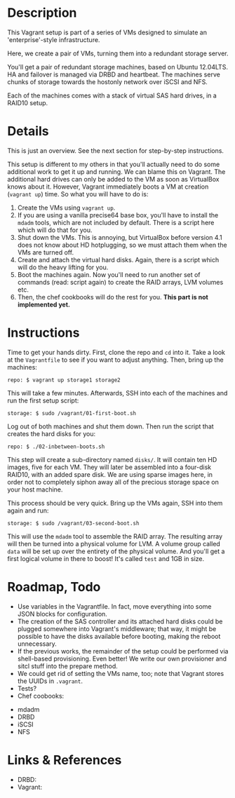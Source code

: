 # Description

This Vagrant setup is part of a series of VMs designed to simulate an 'enterprise'-style infrastructure.

Here, we create a pair of VMs, turning them into a redundant storage server.

You'll get a pair of redundant storage machines, based on Ubuntu 12.04LTS. HA and failover is managed via DRBD and heartbeat. The machines serve chunks of storage towards the hostonly network over iSCSI and NFS.

Each of the machines comes with a stack of virtual SAS hard drives, in a RAID10 setup.

# Details

This is just an overview. See the next section for step-by-step instructions.

This setup is different to my others in that you'll actually need to do some additional work to get it up and running. We can blame this on Vagrant. The additional hard drives can only be added to the VM as soon as VirtualBox knows about it. However, Vagrant immediately boots a VM at creation (`vagrant up`) time. So what you will have to do is:

1. Create the VMs using `vagrant up`.
1. If you are using a vanilla precise64 base box, you'll have to install the `mdadm` tools, which are not included by default. There is a script here which will do that for you.
1. Shut down the VMs. This is annoying, but VirtualBox before version 4.1 does not know about HD hotplugging, so we must attach them when the VMs are turned off.
1. Create and attach the virtual hard disks. Again, there is a script which will do the heavy lifting for you.
1. Boot the machines again. Now you'll need to run another set of commands (read: script again) to create the RAID arrays, LVM volumes etc.
1. Then, the chef cookbooks will do the rest for you. **This part is not implemented yet.**

# Instructions

Time to get your hands dirty. First, clone the repo and `cd` into it. Take a look at the `Vagrantfile` to see if you want to adjust anything. Then, bring up the machines:

```
repo: $ vagrant up storage1 storage2
```

This will take a few minutes. Afterwards, SSH into each of the machines and run the first setup script:

```
storage: $ sudo /vagrant/01-first-boot.sh
```

Log out of both machines and shut them down. Then run the script that creates the hard disks for you:

```
repo: $ ./02-inbetween-boots.sh
```

This step will create a sub-directory named `disks/`. It will contain ten HD images, five for each VM. They will later be assembled into a four-disk RAID10, with an added spare disk. We are using sparse images here, in order not to completely siphon away all of the precious storage space on your host machine.

This process should be very quick. Bring up the VMs again, SSH into them again and run:

```
storage: $ sudo /vagrant/03-second-boot.sh
```

This will use the `mdadm` tool to assemble the RAID array. The resulting array will then be turned into a physical volume for LVM. A volume group called `data` will be set up over the entirety of the physical volume. And you'll get a first logical volume in there to boost! It's called `test` and 1GB in size.

# Roadmap, Todo

* Use variables in the Vagrantfile. In fact, move everything into some JSON blocks for configuration.
* The creation of the SAS controller and its attached hard disks could be plugged somewhere into Vagrant's middleware; that way, it might be possible to have the disks available before booting, making the reboot unnecessary.
* If the previous works, the remainder of the setup could be performed via shell-based provisioning. Even better! We write our own provisioner and sitcl stuff into the prepare method.
* We could get rid of setting the VMs name, too; note that Vagrant stores the UUIDs in `.vagrant`.
* Tests?
* Chef coobooks:
- mdadm
- DRBD
- iSCSI
- NFS

# Links & References

* DRBD: 
* Vagrant: 
